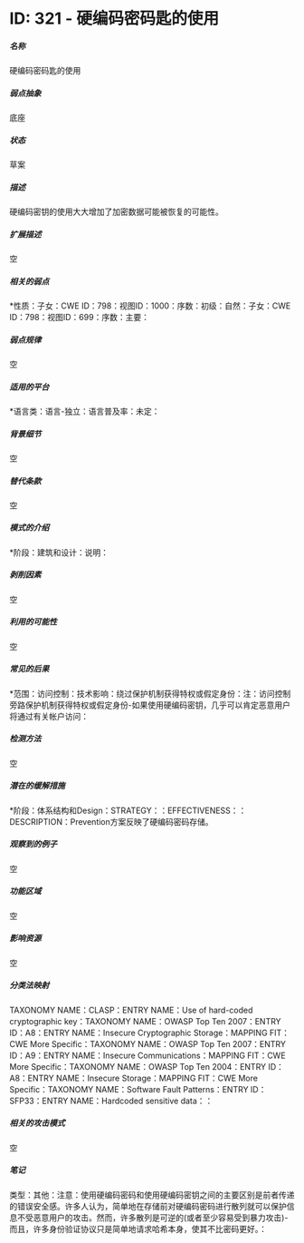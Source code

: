 # ID: 321 - 硬编码密码匙的使用
<h5>名称</h5>硬编码密码匙的使用
<h5>弱点抽象</h5>底座
<h5>状态</h5>草案
<h5>描述</h5>硬编码密钥的使用大大增加了加密数据可能被恢复的可能性。
<h5>扩展描述</h5>空
<h5>相关的弱点</h5>*性质：子女：CWE ID：798：视图ID：1000：序数：初级：自然：子女：CWE ID：798：视图ID：699：序数：主要：
<h5>弱点规律</h5>空
<h5>适用的平台</h5>*语言类：语言-独立：语言普及率：未定：
<h5>背景细节</h5>空
<h5>替代条款</h5>空
<h5>模式的介绍</h5>*阶段：建筑和设计：说明：
<h5>剥削因素</h5>空
<h5>利用的可能性</h5>空
<h5>常见的后果</h5>*范围：访问控制：技术影响：绕过保护机制获得特权或假定身份：注：访问控制旁路保护机制获得特权或假定身份-如果使用硬编码密钥，几乎可以肯定恶意用户将通过有关帐户访问：
<h5>检测方法</h5>空
<h5>潜在的缓解措施</h5>*阶段：体系结构和Design：STRATEGY：：EFFECTIVENESS：：DESCRIPTION：Prevention方案反映了硬编码密码存储。
<h5>观察到的例子</h5>空
<h5>功能区域</h5>空
<h5>影响资源</h5>空
<h5>分类法映射</h5>TAXONOMY NAME：CLASP：ENTRY NAME：Use of hard-coded cryptographic key：TAXONOMY NAME：OWASP Top Ten 2007：ENTRY ID：A8：ENTRY NAME：Insecure Cryptographic Storage：MAPPING FIT：CWE More Specific：TAXONOMY NAME：OWASP Top Ten 2007：ENTRY ID：A9：ENTRY NAME：Insecure Communications：MAPPING FIT：CWE More Specific：TAXONOMY NAME：OWASP Top Ten 2004：ENTRY ID：A8：ENTRY NAME：Insecure Storage：MAPPING FIT：CWE More Specific：TAXONOMY NAME：Software Fault Patterns：ENTRY ID：SFP33：ENTRY NAME：Hardcoded sensitive data：：
<h5>相关的攻击模式</h5>空
<h5>笔记</h5>类型：其他：注意：使用硬编码密码和使用硬编码密钥之间的主要区别是前者传递的错误安全感。许多人认为，简单地在存储前对硬编码密码进行散列就可以保护信息不受恶意用户的攻击。然而，许多散列是可逆的(或者至少容易受到暴力攻击)-而且，许多身份验证协议只是简单地请求哈希本身，使其不比密码更好。：

